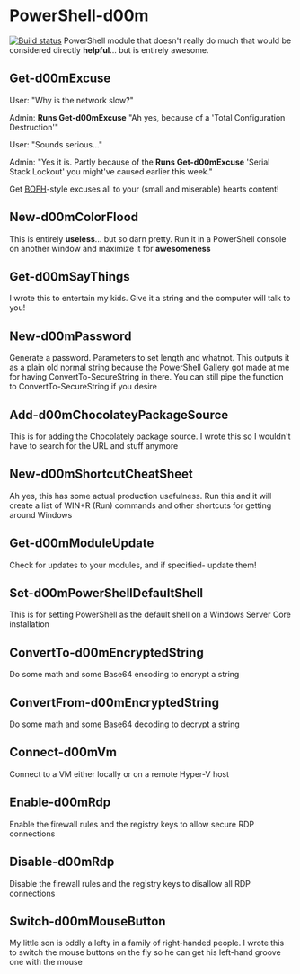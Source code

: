 # PowerShell-d00m
[![Build status](https://ci.appveyor.com/api/projects/status/bygmowboomxrg1e3?svg=true)](https://ci.appveyor.com/project/doomjaw87/powershell-d00m)
PowerShell module that doesn't really do much that would be considered directly **helpful**... but is entirely awesome.

## Get-d00mExcuse
User: "Why is the network slow?"

Admin: **Runs Get-d00mExcuse** "Ah yes, because of a 'Total Configuration Destruction'"

User: "Sounds serious..."

Admin: "Yes it is. Partly because of the **Runs Get-d00mExcuse** 'Serial Stack Lockout' you might've caused earlier this week."

Get [BOFH](https://en.wikipedia.org/wiki/Bastard_Operator_From_Hell)-style excuses all to your (small and miserable) hearts content!

## New-d00mColorFlood
This is entirely **useless**... but so darn pretty. Run it in a PowerShell console on another window and maximize it for __awesomeness__

## Get-d00mSayThings
I wrote this to entertain my kids. Give it a string and the computer will talk to you!

## New-d00mPassword
Generate a password. Parameters to set length and whatnot. This outputs it as a plain old normal string because the PowerShell Gallery got made at me for having ConvertTo-SecureString in there. You can still pipe the function to ConvertTo-SecureString if you desire

## Add-d00mChocolateyPackageSource
This is for adding the Chocolately package source. I wrote this so I wouldn't have to search for the URL and stuff anymore

## New-d00mShortcutCheatSheet
Ah yes, this has some actual production usefulness. Run this and it will create a list of WIN+R (Run) commands and other shortcuts for getting around Windows

## Get-d00mModuleUpdate
Check for updates to your modules, and if specified- update them!

## Set-d00mPowerShellDefaultShell
This is for setting PowerShell as the default shell on a Windows Server Core installation

## ConvertTo-d00mEncryptedString
Do some math and some Base64 encoding to encrypt a string

## ConvertFrom-d00mEncryptedString
Do some math and some Base64 decoding to decrypt a string

## Connect-d00mVm
Connect to a VM either locally or on a remote Hyper-V host

## Enable-d00mRdp
Enable the firewall rules and the registry keys to allow secure RDP connections

## Disable-d00mRdp
Disable the firewall rules and the registry keys to disallow all RDP connections

## Switch-d00mMouseButton
My little son is oddly a lefty in a family of right-handed people. I wrote this to switch the mouse buttons on the fly so he can get his left-hand groove one with the mouse
